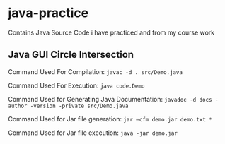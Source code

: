 # java-practice
Contains Java Source Code i have practiced and from my course work

## Java GUI Circle Intersection
Command Used For Compilation:
`javac -d . src/Demo.java`

Command Used For Execution:
`java code.Demo`

Command Used for Generating Java Documentation:
`javadoc -d docs -author -version -private src/Demo.java`

Command Used for Jar file generation:
`jar –cfm demo.jar demo.txt *`

Command Used for Jar file execution:
`java -jar demo.jar`
